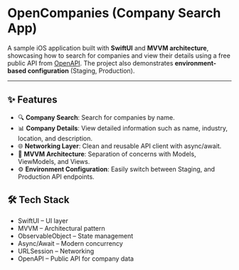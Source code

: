 # OpenCompanies (Company Search App)

A sample iOS application built with **SwiftUI** and **MVVM architecture**, showcasing how to search for companies and view their details using a free public API from [OpenAPI](https://openapi.com).
The project also demonstrates **environment-based configuration** (Staging, Production).

---

## ✨ Features
- 🔍 **Company Search**: Search for companies by name.
- 📊 **Company Details**: View detailed information such as name, industry, location, and description.
- 🌐 **Networking Layer**: Clean and reusable API client with async/await.
- 🧩 **MVVM Architecture**: Separation of concerns with Models, ViewModels, and Views.
- ⚙️ **Environment Configuration**: Easily switch between Staging, and Production API endpoints.

## 🛠️ Tech Stack
- SwiftUI – UI layer
- MVVM – Architectural pattern
- ObservableObject – State management
- Async/Await – Modern concurrency
- URLSession – Networking
- OpenAPI – Public API for company data
